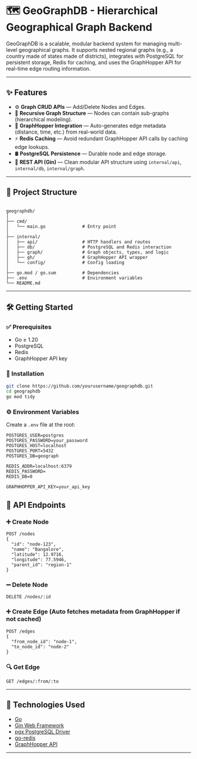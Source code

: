 # 🗺️ GeoGraphDB - Hierarchical Geographical Graph Backend

GeoGraphDB is a scalable, modular backend system for managing multi-level geographical graphs. It supports nested regional graphs (e.g., a country made of states made of districts), integrates with PostgreSQL for persistent storage, Redis for caching, and uses the GraphHopper API for real-time edge routing information.

---

## ✨ Features

- ⚙️ **Graph CRUD APIs** — Add/Delete Nodes and Edges.
- 🧠 **Recursive Graph Structure** — Nodes can contain sub-graphs (hierarchical modeling).
- 🚀 **GraphHopper Integration** — Auto-generates edge metadata (distance, time, etc.) from real-world data.
- ⚡ **Redis Caching** — Avoid redundant GraphHopper API calls by caching edge lookups.
- 🛢️ **PostgreSQL Persistence** — Durable node and edge storage.
- 🔌 **REST API (Gin)** — Clean modular API structure using `internal/api`, `internal/db`, `internal/graph`.

---

## 📁 Project Structure

```

geographdb/
│
├── cmd/
│   └── main.go              # Entry point
│
├── internal/
│   ├── api/                 # HTTP handlers and routes
│   ├── db/                  # PostgreSQL and Redis interaction
│   ├── graph/               # Graph objects, types, and logic
│   ├── gh/                  # GraphHopper API wrapper
│   └── config/              # Config loading
│
├── go.mod / go.sum          # Dependencies
├── .env                     # Environment variables
└── README.md

````

---

## 🛠️ Getting Started

### ✅ Prerequisites

- Go ≥ 1.20
- PostgreSQL
- Redis
- GraphHopper API key

### 🔧 Installation

```bash
git clone https://github.com/yourusername/geographdb.git
cd geographdb
go mod tidy
````

### ⚙️ Environment Variables

Create a `.env` file at the root:

```env
POSTGRES_USER=postgres
POSTGRES_PASSWORD=your_password
POSTGRES_HOST=localhost
POSTGRES_PORT=5432
POSTGRES_DB=geograph

REDIS_ADDR=localhost:6379
REDIS_PASSWORD=
REDIS_DB=0

GRAPHHOPPER_API_KEY=your_api_key
```


## 🧪 API Endpoints

### ➕ Create Node

```
POST /nodes
{
  "id": "node-123",
  "name": "Bangalore",
  "latitude": 12.9716,
  "longitude": 77.5946,
  "parent_id": "region-1"
}
```

### ➖ Delete Node

```
DELETE /nodes/:id
```

### ➕ Create Edge (Auto fetches metadata from GraphHopper if not cached)

```
POST /edges
{
  "from_node_id": "node-1",
  "to_node_id": "node-2"
}
```

### 🔍 Get Edge

```
GET /edges/:from/:to
```

---

## 🧩 Technologies Used

* [Go](https://golang.org/)
* [Gin Web Framework](https://github.com/gin-gonic/gin)
* [pgx PostgreSQL Driver](https://github.com/jackc/pgx)
* [go-redis](https://github.com/redis/go-redis)
* [GraphHopper API](https://graphhopper.com)

---
